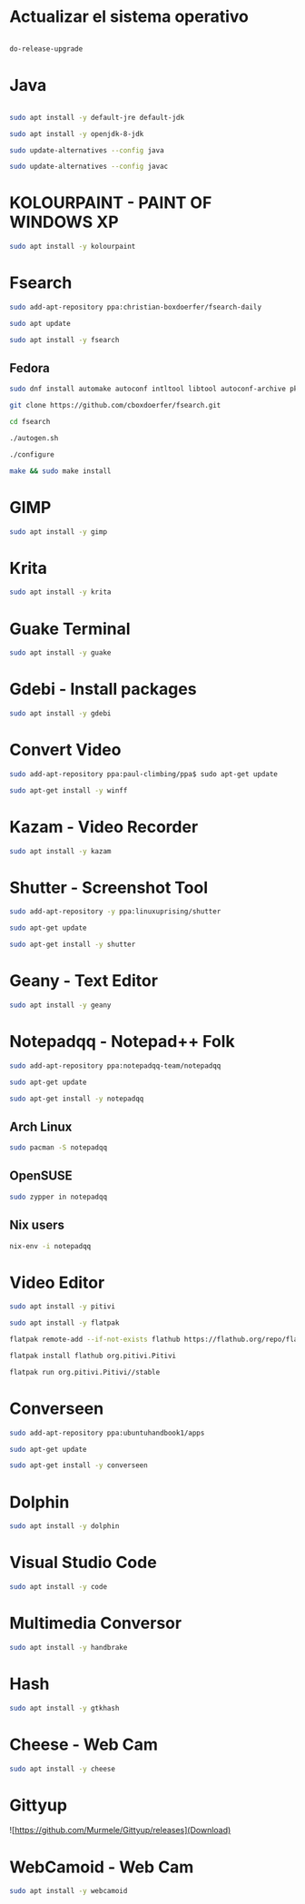  # Actualizar el sistema operativo

~~~bash

do-release-upgrade

~~~
 
 # Java
 
 ~~~bash
 
sudo apt install -y default-jre default-jdk
 
sudo apt install -y openjdk-8-jdk

sudo update-alternatives --config java

sudo update-alternatives --config javac

 ~~~
 
 # KOLOURPAINT - PAINT OF WINDOWS XP
 
 ~~~bash
 sudo apt install -y kolourpaint
 ~~~
 
 # Fsearch 
 
 ~~~bash
 sudo add-apt-repository ppa:christian-boxdoerfer/fsearch-daily
 
 sudo apt update 
 
 sudo apt install -y fsearch
 ~~~
 
 ## Fedora
 
 ~~~bash
 sudo dnf install automake autoconf intltool libtool autoconf-archive pkgconfig glib2-devel gtk3-devel
 
 git clone https://github.com/cboxdoerfer/fsearch.git
 
 cd fsearch
 
 ./autogen.sh
 
 ./configure
 
 make && sudo make install
 ~~~
 
 # GIMP
 ~~~bash
 sudo apt install -y gimp
 ~~~
 
 # Krita
 ~~~bash
 sudo apt install -y krita
 ~~~
 
 # Guake Terminal
 ~~~bash
 sudo apt install -y guake
 ~~~
 
 # Gdebi - Install packages
 
 ~~~bash
 sudo apt install -y gdebi
 ~~~
 
 # Convert Video
 ~~~bash
 sudo add-apt-repository ppa:paul-climbing/ppa$ sudo apt-get update
 
 sudo apt-get install -y winff
 ~~~
 
 # Kazam - Video Recorder
 ~~~bash
 sudo apt install -y kazam
 ~~~
 
 # Shutter - Screenshot Tool
 ~~~bash
 sudo add-apt-repository -y ppa:linuxuprising/shutter
 
 sudo apt-get update
 
 sudo apt-get install -y shutter 
 ~~~
 
 # Geany - Text Editor
 ~~~bash
 sudo apt install -y geany
 ~~~
 
 # Notepadqq - Notepad++ Folk
 ~~~bash
 sudo add-apt-repository ppa:notepadqq-team/notepadqq

 sudo apt-get update

 sudo apt-get install -y notepadqq
 ~~~

 ## Arch Linux
 ~~~bash
 sudo pacman -S notepadqq
 ~~~
 
 ## OpenSUSE
 ~~~bash
 sudo zypper in notepadqq
 ~~~
 
 ## Nix users
 ~~~bash
 nix-env -i notepadqq
 ~~~
 
 # Video Editor
 ~~~bash
 sudo apt install -y pitivi
 
 sudo apt install -y flatpak
 
 flatpak remote-add --if-not-exists flathub https://flathub.org/repo/flathub.flatpakrepo
 
 flatpak install flathub org.pitivi.Pitivi
 
 flatpak run org.pitivi.Pitivi//stable
 ~~~
 
 # Converseen
 ~~~bash
 sudo add-apt-repository ppa:ubuntuhandbook1/apps
 
 sudo apt-get update
 
 sudo apt-get install -y converseen
 ~~~
 
 # Dolphin
 ~~~bash
 sudo apt install -y dolphin
 ~~~
 
 # Visual Studio Code
 ~~~bash
 sudo apt install -y code
 ~~~
 
 # Multimedia Conversor
 ~~~bash
 sudo apt install -y handbrake
 ~~~
 
 # Hash
 ~~~bash
 sudo apt install -y gtkhash
 ~~~
 
 # Cheese - Web Cam
 ~~~bash
 sudo apt install -y cheese
 ~~~

# Gittyup

![https://github.com/Murmele/Gittyup/releases](Download)
 
 # WebCamoid - Web Cam
 
 ~~~bash
 sudo apt install -y webcamoid
 ~~~
